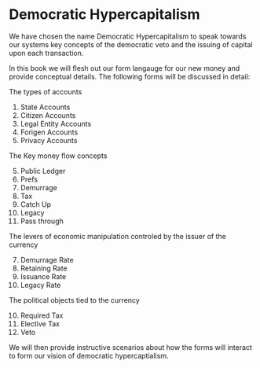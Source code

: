 # Democratic Hypercapitalism

We have chosen the name Democratic Hypercapitalism to speak towards our systems key concepts of the democratic veto and the issuing of capital upon each transaction.

In this book we will flesh out our form langauge for our new money and provide conceptual details.  The following forms will be discussed in detail:

The types of accounts

1. State Accounts
2. Citizen Accounts
3. Legal Entity Accounts
4. Forigen Accounts
5. Privacy Accounts

The Key money flow concepts

5. Public Ledger
6. Prefs
6. Demurrage
7. Tax
8. Catch Up
9. Legacy
10. Pass through

The levers of economic manipulation controled by the issuer of the currency

7. Demurrage Rate
8. Retaining Rate
9. Issuance Rate
10. Legacy Rate

The political objects tied to the currency

10. Required Tax
11. Elective Tax
12. Veto

We will then provide instructive scenarios about how the forms will interact to form our vision of democratic hypercaptialism.
